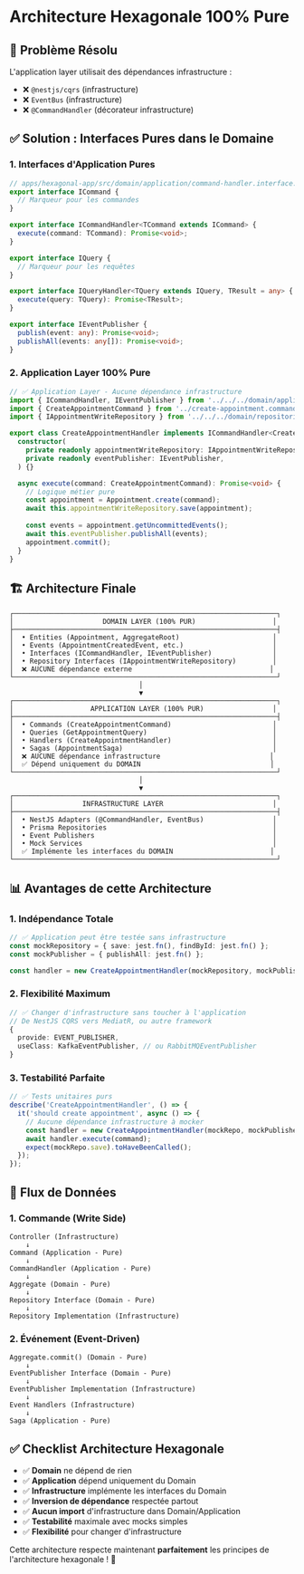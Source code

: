 # Architecture Hexagonale 100% Pure 

## 🎯 **Problème Résolu**

L'application layer utilisait des dépendances infrastructure :
- ❌ `@nestjs/cqrs` (infrastructure)
- ❌ `EventBus` (infrastructure) 
- ❌ `@CommandHandler` (décorateur infrastructure)

## ✅ **Solution : Interfaces Pures dans le Domaine**

### **1. Interfaces d'Application Pures**

```typescript
// apps/hexagonal-app/src/domain/application/command-handler.interface.ts
export interface ICommand {
  // Marqueur pour les commandes
}

export interface ICommandHandler<TCommand extends ICommand> {
  execute(command: TCommand): Promise<void>;
}

export interface IQuery {
  // Marqueur pour les requêtes  
}

export interface IQueryHandler<TQuery extends IQuery, TResult = any> {
  execute(query: TQuery): Promise<TResult>;
}

export interface IEventPublisher {
  publish(event: any): Promise<void>;
  publishAll(events: any[]): Promise<void>;
}
```

### **2. Application Layer 100% Pure**

```typescript
// ✅ Application Layer - Aucune dépendance infrastructure
import { ICommandHandler, IEventPublisher } from '../../../domain/application/command-handler.interface';
import { CreateAppointmentCommand } from '../create-appointment.command';
import { IAppointmentWriteRepository } from '../../../domain/repositories/appointment-write.repository.interface';

export class CreateAppointmentHandler implements ICommandHandler<CreateAppointmentCommand> {
  constructor(
    private readonly appointmentWriteRepository: IAppointmentWriteRepository,
    private readonly eventPublisher: IEventPublisher,
  ) {}

  async execute(command: CreateAppointmentCommand): Promise<void> {
    // Logique métier pure
    const appointment = Appointment.create(command);
    await this.appointmentWriteRepository.save(appointment);
    
    const events = appointment.getUncommittedEvents();
    await this.eventPublisher.publishAll(events);
    appointment.commit();
  }
}
```

## 🏗️ **Architecture Finale**

```
┌─────────────────────────────────────────────────────────────────┐
│                      DOMAIN LAYER (100% PUR)                   │
├─────────────────────────────────────────────────────────────────┤
│  • Entities (Appointment, AggregateRoot)                       │
│  • Events (AppointmentCreatedEvent, etc.)                      │
│  • Interfaces (ICommandHandler, IEventPublisher)               │
│  • Repository Interfaces (IAppointmentWriteRepository)         │
│  ❌ AUCUNE dépendance externe                                  │
└─────────────────────────────────────────────────────────────────┘
                                │
                                ▼
┌─────────────────────────────────────────────────────────────────┐
│                   APPLICATION LAYER (100% PUR)                 │
├─────────────────────────────────────────────────────────────────┤
│  • Commands (CreateAppointmentCommand)                         │
│  • Queries (GetAppointmentQuery)                               │
│  • Handlers (CreateAppointmentHandler)                         │
│  • Sagas (AppointmentSaga)                                     │
│  ❌ AUCUNE dépendance infrastructure                           │
│  ✅ Dépend uniquement du DOMAIN                                │
└─────────────────────────────────────────────────────────────────┘
                                │
                                ▼
┌─────────────────────────────────────────────────────────────────┐
│                 INFRASTRUCTURE LAYER                           │
├─────────────────────────────────────────────────────────────────┤
│  • NestJS Adapters (@CommandHandler, EventBus)                 │
│  • Prisma Repositories                                         │
│  • Event Publishers                                            │
│  • Mock Services                                               │
│  ✅ Implémente les interfaces du DOMAIN                        │
└─────────────────────────────────────────────────────────────────┘
```

## 📊 **Avantages de cette Architecture**

### **1. Indépendance Totale**
```typescript
// ✅ Application peut être testée sans infrastructure
const mockRepository = { save: jest.fn(), findById: jest.fn() };
const mockPublisher = { publishAll: jest.fn() };

const handler = new CreateAppointmentHandler(mockRepository, mockPublisher);
```

### **2. Flexibilité Maximum**
```typescript
// ✅ Changer d'infrastructure sans toucher à l'application
// De NestJS CQRS vers MediatR, ou autre framework
{
  provide: EVENT_PUBLISHER,
  useClass: KafkaEventPublisher, // ou RabbitMQEventPublisher
}
```

### **3. Testabilité Parfaite**
```typescript
// ✅ Tests unitaires purs
describe('CreateAppointmentHandler', () => {
  it('should create appointment', async () => {
    // Aucune dépendance infrastructure à mocker
    const handler = new CreateAppointmentHandler(mockRepo, mockPublisher);
    await handler.execute(command);
    expect(mockRepo.save).toHaveBeenCalled();
  });
});
```

## 🔄 **Flux de Données**

### **1. Commande (Write Side)**
```
Controller (Infrastructure)
    ↓
Command (Application - Pure)
    ↓
CommandHandler (Application - Pure)
    ↓
Aggregate (Domain - Pure)
    ↓
Repository Interface (Domain - Pure)
    ↓
Repository Implementation (Infrastructure)
```

### **2. Événement (Event-Driven)**
```
Aggregate.commit() (Domain - Pure)
    ↓
EventPublisher Interface (Domain - Pure)  
    ↓
EventPublisher Implementation (Infrastructure)
    ↓
Event Handlers (Infrastructure)
    ↓
Saga (Application - Pure)
```

## ✅ **Checklist Architecture Hexagonale**

- ✅ **Domain** ne dépend de rien
- ✅ **Application** dépend uniquement du Domain
- ✅ **Infrastructure** implémente les interfaces du Domain
- ✅ **Inversion de dépendance** respectée partout
- ✅ **Aucun import** d'infrastructure dans Domain/Application
- ✅ **Testabilité** maximale avec mocks simples
- ✅ **Flexibilité** pour changer d'infrastructure

Cette architecture respecte maintenant **parfaitement** les principes de l'architecture hexagonale ! 🎉
